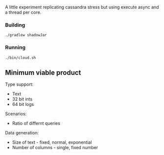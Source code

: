 A little experiment replicating cassandra stress but 
using execute async and a thread per core.

### Building

```
./gradlew shadowJar
```

### Running

```
./bin/cloud.sh
```

## Minimum viable product

Type support:

* Text
* 32 bit ints
* 64 bit logs

Scenarios:

* Ratio of differnt queries

Data generation:

* Size of text - fixed, normal, exponential
* Number of columns - single, fixed number

